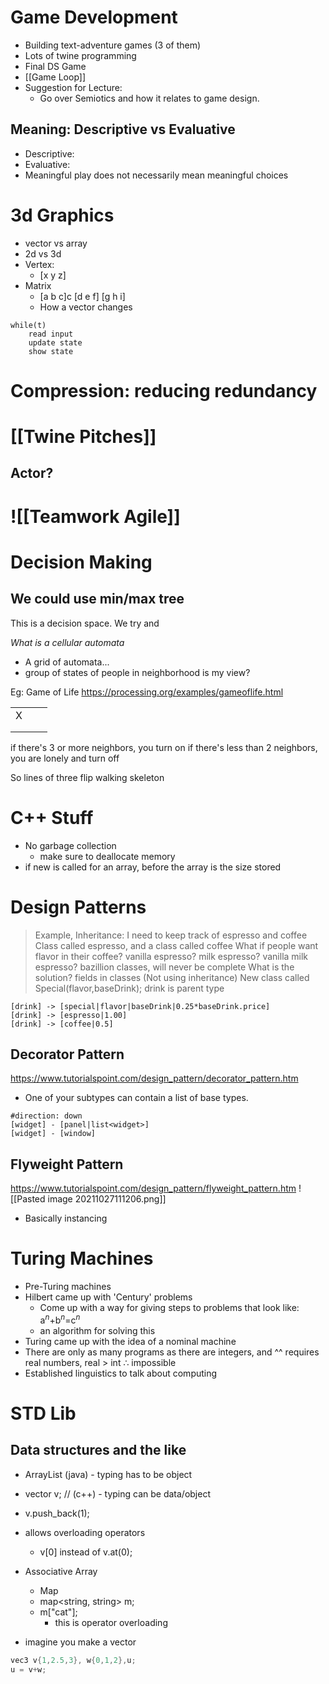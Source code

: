 # Game Development
* Building text-adventure games (3 of them)
* Lots of twine programming
* Final DS Game
* [[Game Loop]]
* Suggestion for Lecture:
	* Go over Semiotics and how it relates to game design. 


## Meaning: Descriptive vs Evaluative 
* Descriptive: 
* Evaluative:
* Meaningful play does not necessarily mean meaningful choices

# 3d Graphics
* vector vs array
* 2d vs 3d
* Vertex:
	* [x y z]
* Matrix
	* [a b c]c
	   [d e f]
	   [g h i]
	* How a vector changes

```
while(t) 
    read input
	update state
	show state
```

# Compression: reducing redundancy

# [[Twine Pitches]]

## Actor?

# ![[Teamwork Agile]]

# Decision Making
## We could use min/max tree
This is a decision space. We try and 

*What is a cellular automata*
* A grid of automata...
* group of states of people in neighborhood is my view?

Eg: Game of Life 
https://processing.org/examples/gameoflife.html

|     |     |     |
| --- | --- | --- |
| X   |     |     |
|     |     |     |
|     |     |     |

if there's 3 or more neighbors, you turn on
if there's less than 2 neighbors, you are lonely and turn off

So lines of three flip
walking skeleton

# C++ Stuff
* No garbage collection
	* make sure to deallocate memory
* if new is called for an array, before the array is the size stored


# Design Patterns
> Example, Inheritance:
> I need to keep track of espresso and coffee
> Class called espresso, and a class called coffee
> What if people want flavor in their coffee?
> vanilla espresso? milk espresso? vanilla milk espresso?
> bazillion classes, will never be complete
> What is the solution? fields in classes (Not using inheritance)
> New class called Special(flavor,baseDrink);
> drink is parent type

```nomnoml
[drink] -> [special|flavor|baseDrink|0.25*baseDrink.price]
[drink] -> [espresso|1.00]
[drink] -> [coffee|0.5]
```
## Decorator Pattern
https://www.tutorialspoint.com/design_pattern/decorator_pattern.htm
* One of your subtypes can contain a list of base types. 

```nomnoml
#direction: down
[widget] - [panel|list<widget>]
[widget] - [window]
```

## Flyweight Pattern
https://www.tutorialspoint.com/design_pattern/flyweight_pattern.htm
![[Pasted image 20211027111206.png]]
* Basically instancing

# Turing Machines
* Pre-Turing machines
* Hilbert came up with 'Century' problems
	* Come up with a way for giving steps to problems that look like: a$^n$+b$^n$=c$^n$
	* an algorithm for solving this
* Turing came up with the idea of a nominal machine
* There are only as many programs as there are integers, and ^^ requires real numbers, real > int $\therefore$ impossible
* Established linguistics to talk about computing

# STD Lib
## Data structures and the like
* ArrayList <Integer> (java) - typing has to be object
* vector <int> v; // (c++) - typing can be data/object
* v.push_back(1);
* allows overloading operators
	* v[0] instead of v.at(0);

* Associative Array
	* Map
	* map<string, string> m;
	* m["cat"];
		* this is operator overloading
			
* imagine you make a vector

```c++
vec3 v{1,2.5,3}, w{0,1,2},u;
u = v+w;
```
	